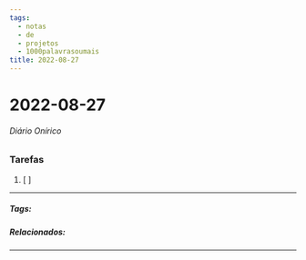 ```yaml
---
tags:
  - notas
  - de
  - projetos
  - 1000palavrasoumais
title: 2022-08-27  
---
```

# 2022-08-27  
###### Diário Onírico
>


### Tarefas
1. [ ]  

---

##### Tags:

##### Relacionados: 

---
> 